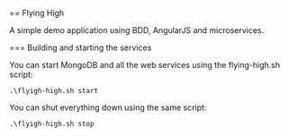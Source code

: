 == Flying High

A simple demo application using BDD, AngularJS and microservices.

=== Building and starting the services

You can start MongoDB and all the web services using the flying-high.sh script:
```
.\flyigh-high.sh start
```

You can shut everything down using the same script:

```
.\flyigh-high.sh stop
```
